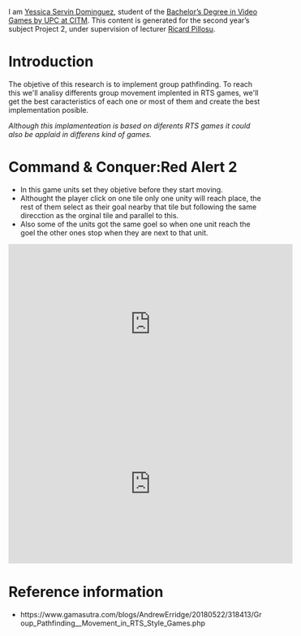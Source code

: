 
I am  <a href="https://www.linkedin.com/in/yessica-servin-dominguez-663175165/" >Yessica Servin Dominguez</a>, student of the <a href="https://www.citm.upc.edu/ing/estudis/graus-videojocs/">Bachelor’s Degree in Video Games by UPC at CITM</a>. 
This content is generated for the second year’s subject Project 2, under supervision of lecturer <a href="https://es.linkedin.com/in/ricardpillosu">Ricard Pillosu</a>.

<h1>Introduction</h1>
<p>The objetive of this research is to implement group pathfinding. To reach this we'll analisy differents group movement implented in RTS games, we'll get the best caracteristics of each one or most of them and create the best implementation posible.</p>
<i>Although this implamenteation is based on diferents RTS games it could also be applaid in differens kind of games.</i>

<h1>Command & Conquer:Red Alert 2</h1>
<p>
 <ul style="list-style-type:disc;">
  <li>In this game units set they objetive before they start moving.</li>
  <li> Althought the player click on one tile only one unity will reach place, the rest of them select as their goal nearby that tile but following the same direcction as the orginal tile and parallel to this.</li>
  <li>Also some of the units got the same goel so when one unit reach the goel the other ones stop when they are next to that unit.</li>
</ul>
 </p>
<iframe width="560" height="315" src="https://www.youtube.com/embed/V5RyEadOXCY" frameborder="0" allow="autoplay; encrypted-media" allowfullscreen></iframe>

<iframe width="560" height="315" src="https://www.youtube.com/watch?v=f4Mc-NYPHaQ" frameborder="0" allow="autoplay; encrypted-media" allowfullscreen></iframe>

<h1>Reference information</h1>
<ul style="list-style-type:disc;">
  <li>https://www.gamasutra.com/blogs/AndrewErridge/20180522/318413/Group_Pathfinding__Movement_in_RTS_Style_Games.php</li>
</ul>
